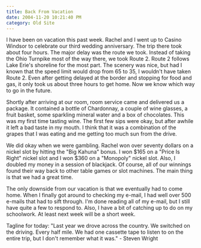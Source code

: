 ```yaml
---
title: Back From Vacation
date: 2004-11-20 10:21:40 PM
category: Old Site
---
```


I have been on vacation this past week. Rachel and I went up to Casino Windsor to celebrate our third wedding anniversary. The trip there took about four hours. The major delay was the route we took. Instead of taking the Ohio Turnpike most of the way there, we took Route 2. Route 2 follows Lake Erie's shoreline for the most part. The scenery was nice, but had I known that the speed limit would drop from 65 to 35, I wouldn't have taken Route 2. Even after getting delayed at the border and stopping for food and gas, it only took us about three hours to get home. Now we know which way to go in the future.

Shortly after arriving at our room, room service came and delivered us a package. It contained a bottle of Chardonnay, a couple of wine glasses, a fruit basket, some sparkling mineral water and a box of chocolates. This was my first time tasting wine. The first few sips were okay, but after awhile it left a bad taste in my mouth. I think that it was a combination of the grapes that I was eating and me getting too much sun from the drive.

We did okay when we were gambling. Rachel won over seventy dollars on a nickel slot by hitting the "Big Kahuna" bonus. I won $165 on a "Price Is Right" nickel slot and I won $360 on a "Monopoly" nickel slot. Also, I doubled my money in a session of blackjack. Of course, all of our winnings found their way back to other table games or slot machines. The main thing is that we had a great time.

The only downside from our vacation is that we eventually had to come home. When I finally got around to checking my e-mail, I had well over 500 e-mails that had to sift through. I'm done reading all of my e-mail, but I still have quite a few to respond to. Also, I have a bit of catching up to do on my schoolwork. At least next week will be a short week.

Tagline for today: "Last year we drove across the country. We switched on the driving. Every half mile. We had one cassette tape to listen to on the entire trip, but I don't remember what it was." - Steven Wright
